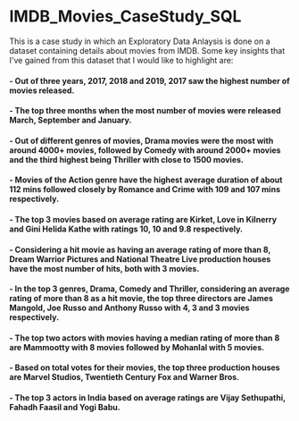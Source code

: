# IMDB_Movies_CaseStudy_SQL

This is a case study in which an Exploratory Data Anlaysis is done on a dataset containing details about movies from IMDB. Some key insights that I've gained from this dataset that I would like to highlight are:
#### -  Out of three years, 2017, 2018 and 2019, 2017 saw the highest number of movies released.
#### -  The top three months when the most number of movies were released March, September and January.
#### -  Out of different genres of movies, Drama movies were the most with around 4000+ movies, followed by Comedy with around 2000+ movies and the third highest being Thriller with close to 1500 movies.
#### -  Movies of the Action genre have the highest average duration of about 112 mins followed closely by Romance and Crime with 109 and 107 mins respectively.
#### -  The top 3 movies based on average rating are Kirket, Love in Kilnerry and Gini Helida Kathe with ratings 10, 10 and 9.8 respectively.
#### -  Considering a hit movie as having an average rating of more than 8, Dream Warrior Pictures and National Theatre Live production houses have the most number of hits, both with 3 movies.
#### -  In the top 3 genres, Drama, Comedy and Thriller, considering an average rating of more than 8 as a hit movie, the top three directors are James Mangold, Joe Russo and Anthony Russo with 4, 3 and 3 movies respectively.
#### -  The top two actors with movies having a median rating of more than 8 are Mammootty with 8 movies followed by Mohanlal with 5 movies.
#### -  Based on total votes for their movies, the top three production houses are Marvel Studios, Twentieth Century Fox and Warner Bros.
#### -  The top 3 actors in India based on average ratings are Vijay Sethupathi, Fahadh Faasil and Yogi Babu.








